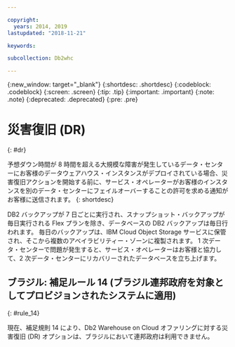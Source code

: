 ```yaml
---

copyright:
  years: 2014, 2019
lastupdated: "2018-11-21"

keywords:

subcollection: Db2whc

---
```


<!-- Attribute definitions --> 
{:new_window: target="_blank"}
{:shortdesc: .shortdesc}
{:codeblock: .codeblock}
{:screen: .screen}
{:tip: .tip}
{:important: .important}
{:note: .note}
{:deprecated: .deprecated}
{:pre: .pre}

# 災害復旧 (DR)
{: #dr}

予想ダウン時間が 8 時間を超える大規模な障害が発生しているデータ・センターにお客様のデータウェアハウス・インスタンスがデプロイされている場合、災害復旧アクションを開始する前に、サービス・オペレーターがお客様のインスタンスを別のデータ・センターにフェイルオーバーすることの許可を求める通知がお客様に送信されます。
{: shortdesc}

DB2 バックアップが 7 日ごとに実行され、スナップショット・バックアップが毎日実行される Flex プランを除き、データベースの DB2 バックアップは毎日行われます。 毎日のバックアップは、IBM Cloud Object Storage サービスに保管され、そこから複数のアベイラビリティー・ゾーンに複製されます。 1 次データ・センターで問題が発生すると、サービス・オペレーターはお客様と協力して、2 次データ・センターにリカバリーされたデータベースを立ち上げます。

## **ブラジル: 補足ルール 14** (ブラジル連邦政府を対象としてプロビジョンされたシステムに適用)
{: #rule_14}

現在、補足規則 14 により、Db2 Warehouse on Cloud オファリングに対する災害復旧 (DR) オプションは、ブラジルにおいて連邦政府は利用できません。

